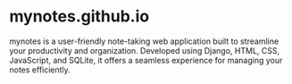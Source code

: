 # mynotes.github.io
mynotes is a user-friendly note-taking web application built to streamline your productivity and organization. Developed using Django, HTML, CSS, JavaScript, and SQLite, it offers a seamless experience for managing your notes efficiently.
